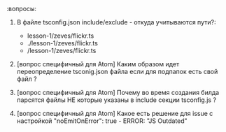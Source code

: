 :вопросы:

1. В файле tsconfig.json include/exclude - откуда учитываются пути?:
    * lesson-1/zeves/flickr.ts
    * ./lesson-1/zeves/flickr.ts
    * /lesson-1/zeves/flickr.ts

2. [вопрос специфичный для Atom] Каким образом идет переопределение tsconig.json файла если для подпапок есть свой файл ?

3. [вопрос специфичный для Atom] Почему во время создания билда <F6> парсятся файлы НЕ которые указаны в include секции tsconfig.js ?

4. [вопрос специфичный для Atom] Какое есть решение для issue с настройкой "noEmitOnError": true - ERROR: "JS Outdated"
